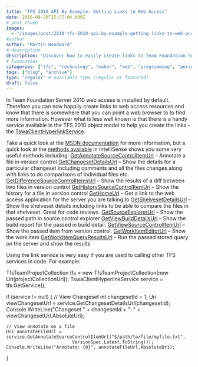 ```yaml
---
title: "TFS 2010 API By Example: Getting Links to Web Access"
date: 2010-09-20T15:57:04.000Z
# post thumb
images:
  - "/images/post/2010-tfs-2010-api-by-example-getting-links-to-web-access.jpg"
#author
author: "Martin Woodward"
# description
description: "Discover how to easily create links to Team Foundation Server 2010 web access resources using the TswaClientHyperlinkService."
# Taxonomies
categories: ["tfs", "technology", "maker", "web", "programming", "personal"]
tags: ["blog", "archive"]
type: "regular" # available type (regular or featured)
draft: false
---
```

In Team Foundation Server 2010 web access is installed by default.  Therefore you can now happily create links to web access resources and know that there is somewhere that you can point a web browser to to find more information.  However what is less well known is that there is a handy service available in the TFS 2010 object model to help you create the links – the [TswaClientHyperlinkService](http://msdn.microsoft.com/en-us/library/ff734705.aspx). 

Take a quick look at the [MSDN documentation](http://msdn.microsoft.com/en-us/library/ff734705.aspx) for more information, but a quick look at the [methods available](http://msdn.microsoft.com/en-us/library/ff734705.aspx) in IntelliSense shows you some very useful methods including:  [GetAnnotateSourceControlItemUrl](http://msdn.microsoft.com/en-us/library/ff738094.aspx) – Annotate a file in version control  [GetChangesetDetailsUrl](http://msdn.microsoft.com/en-us/library/ff731890.aspx) – Show the details for a particular changeset including comments and all the files changes along with links to do comparisons of individual files etc.  [GetDifferenceSourceControlItemsUrl](http://msdn.microsoft.com/en-us/library/ff735213.aspx) – Show the results of a diff between two files in version control  [GetHistorySourceControlItemUrl](http://msdn.microsoft.com/en-us/library/ff731683.aspx) – Show the history for a file in version control  [GetHomeUrl](http://msdn.microsoft.com/en-us/library/ff734672.aspx) – Get a link to the web access application for the server you are talking to  [GetShelvesetDetailsUrl](http://msdn.microsoft.com/en-us/library/ff732568.aspx) – Show the shelveset details including links to be able to compare the files in that shelveset.  Great for code reviews.  [GetSourceExplorerUrl](http://msdn.microsoft.com/en-us/library/ff734143.aspx) – Show the passed path in source control explorer  [GetViewBuildDetailsUrl](http://msdn.microsoft.com/en-us/library/ff737275.aspx) – Show the build report for the passed in build detail.  [GetViewSourceControlItemUrl](http://msdn.microsoft.com/en-us/library/ff737186.aspx) – Show the passed item from version control.  [GetWorkItemEditorUrl](http://msdn.microsoft.com/en-us/library/ff736178.aspx) – Show the work item  [GetWorkItemQueryResultsUrl](http://msdn.microsoft.com/en-us/library/ff731630.aspx) – Run the passed stored query on the server and show the results 

Using the link service is very easy if you are used to calling other TFS services in code.  For example: 

TfsTeamProjectCollection tfs = new TfsTeamProjectCollection(new Uri(projectCollectionUrl));
TswaClientHyperlinkService service = tfs.GetService<TswaClientHyperlinkService>();
 
if (service != null)
{
    // View Changeset
    int changesetId = 1;
    Uri viewChangesetUrl = service.GetChangesetDetailsUrl(changesetId);
    Console.WriteLine("Changeset " + changesetId + ": " + viewChangesetUrl.AbsoluteUri);
 
    // View annotate on a file
    Uri annotateFileUrl = service.GetAnnotateSourceControlItemUrl("$/path/to/file/myfile.txt", 
                             VersionSpec.Latest.ToString());
    Console.WriteLine("Annotate: {0}", annotateFileUrl.AbsoluteUri);

}